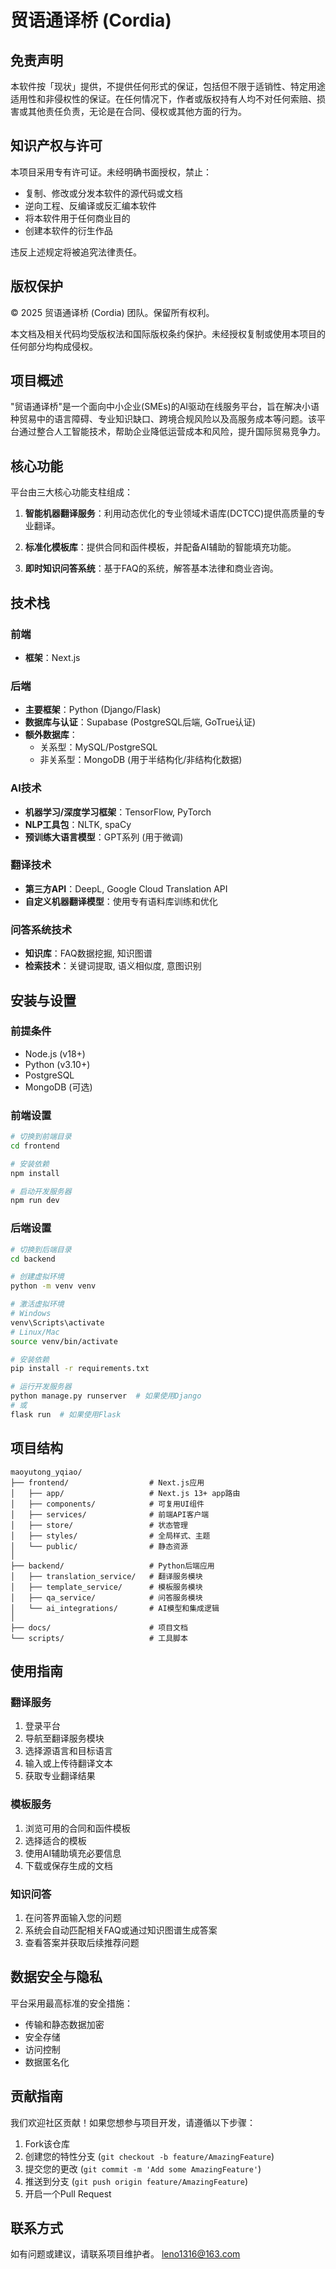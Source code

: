 # 贸语通译桥 (Cordia)

## 免责声明

本软件按「现状」提供，不提供任何形式的保证，包括但不限于适销性、特定用途适用性和非侵权性的保证。在任何情况下，作者或版权持有人均不对任何索赔、损害或其他责任负责，无论是在合同、侵权或其他方面的行为。

## 知识产权与许可

本项目采用专有许可证。未经明确书面授权，禁止：

- 复制、修改或分发本软件的源代码或文档
- 逆向工程、反编译或反汇编本软件
- 将本软件用于任何商业目的
- 创建本软件的衍生作品

违反上述规定将被追究法律责任。

## 版权保护

© 2025 贸语通译桥 (Cordia) 团队。保留所有权利。

本文档及相关代码均受版权法和国际版权条约保护。未经授权复制或使用本项目的任何部分均构成侵权。

## 项目概述

"贸语通译桥"是一个面向中小企业(SMEs)的AI驱动在线服务平台，旨在解决小语种贸易中的语言障碍、专业知识缺口、跨境合规风险以及高服务成本等问题。该平台通过整合人工智能技术，帮助企业降低运营成本和风险，提升国际贸易竞争力。

## 核心功能

平台由三大核心功能支柱组成：

1. **智能机器翻译服务**：利用动态优化的专业领域术语库(DCTCC)提供高质量的专业翻译。

2. **标准化模板库**：提供合同和函件模板，并配备AI辅助的智能填充功能。

3. **即时知识问答系统**：基于FAQ的系统，解答基本法律和商业咨询。

## 技术栈

### 前端
- **框架**：Next.js

### 后端
- **主要框架**：Python (Django/Flask)
- **数据库与认证**：Supabase (PostgreSQL后端, GoTrue认证)
- **额外数据库**：
  - 关系型：MySQL/PostgreSQL
  - 非关系型：MongoDB (用于半结构化/非结构化数据)

### AI技术
- **机器学习/深度学习框架**：TensorFlow, PyTorch
- **NLP工具包**：NLTK, spaCy
- **预训练大语言模型**：GPT系列 (用于微调)

### 翻译技术
- **第三方API**：DeepL, Google Cloud Translation API
- **自定义机器翻译模型**：使用专有语料库训练和优化

### 问答系统技术
- **知识库**：FAQ数据挖掘, 知识图谱
- **检索技术**：关键词提取, 语义相似度, 意图识别

## 安装与设置

### 前提条件
- Node.js (v18+)
- Python (v3.10+)
- PostgreSQL
- MongoDB (可选)

### 前端设置
```bash
# 切换到前端目录
cd frontend

# 安装依赖
npm install

# 启动开发服务器
npm run dev
```

### 后端设置
```bash
# 切换到后端目录
cd backend

# 创建虚拟环境
python -m venv venv

# 激活虚拟环境
# Windows
venv\Scripts\activate
# Linux/Mac
source venv/bin/activate

# 安装依赖
pip install -r requirements.txt

# 运行开发服务器
python manage.py runserver  # 如果使用Django
# 或
flask run  # 如果使用Flask
```

## 项目结构

```
maoyutong_yqiao/
├── frontend/                  # Next.js应用
│   ├── app/                   # Next.js 13+ app路由
│   ├── components/            # 可复用UI组件
│   ├── services/              # 前端API客户端
│   ├── store/                 # 状态管理
│   ├── styles/                # 全局样式、主题
│   └── public/                # 静态资源
│
├── backend/                   # Python后端应用
│   ├── translation_service/   # 翻译服务模块
│   ├── template_service/      # 模板服务模块
│   ├── qa_service/            # 问答服务模块
│   └── ai_integrations/       # AI模型和集成逻辑
│
├── docs/                      # 项目文档
└── scripts/                   # 工具脚本
```

## 使用指南

### 翻译服务
1. 登录平台
2. 导航至翻译服务模块
3. 选择源语言和目标语言
4. 输入或上传待翻译文本
5. 获取专业翻译结果

### 模板服务
1. 浏览可用的合同和函件模板
2. 选择适合的模板
3. 使用AI辅助填充必要信息
4. 下载或保存生成的文档

### 知识问答
1. 在问答界面输入您的问题
2. 系统会自动匹配相关FAQ或通过知识图谱生成答案
3. 查看答案并获取后续推荐问题

## 数据安全与隐私

平台采用最高标准的安全措施：
- 传输和静态数据加密
- 安全存储
- 访问控制
- 数据匿名化

## 贡献指南

我们欢迎社区贡献！如果您想参与项目开发，请遵循以下步骤：

1. Fork该仓库
2. 创建您的特性分支 (`git checkout -b feature/AmazingFeature`)
3. 提交您的更改 (`git commit -m 'Add some AmazingFeature'`)
4. 推送到分支 (`git push origin feature/AmazingFeature`)
5. 开启一个Pull Request


## 联系方式

如有问题或建议，请联系项目维护者。
leno1316@163.com
